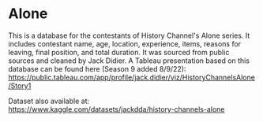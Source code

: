 # Alone
This is a database for the contestants of History Channel's Alone series. It includes contestant name, age, location, experience, items, reasons for leaving, final position, and total duration. It was sourced from public sources and cleaned by Jack Didier.
A Tableau presentation based on this database can be found here (Season 9 added 8/9/22):
https://public.tableau.com/app/profile/jack.didier/viz/HistoryChannelsAlone/Story1 

Dataset also available at:
https://www.kaggle.com/datasets/jackdda/history-channels-alone
